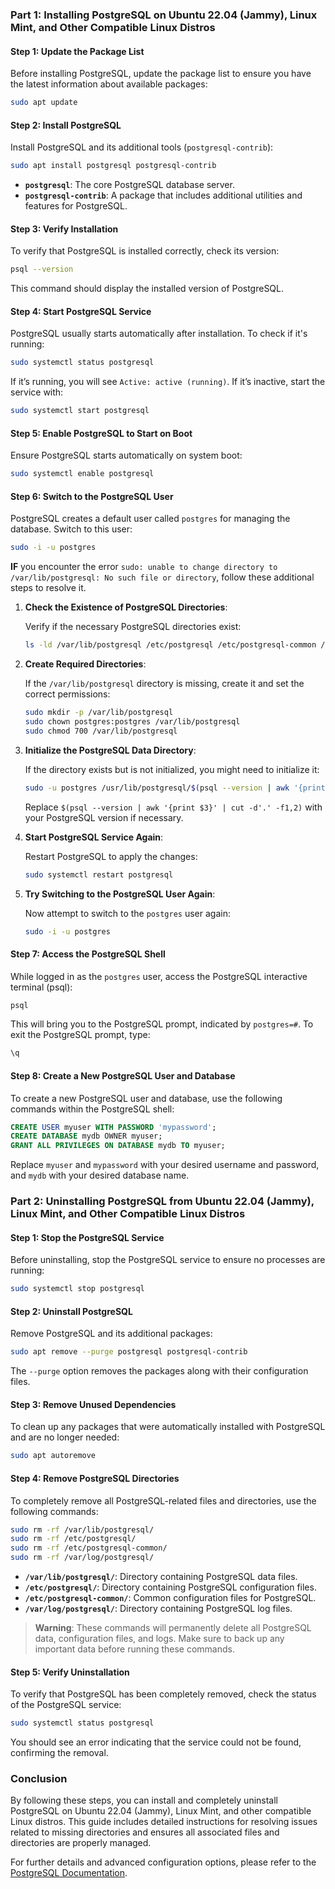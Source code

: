 ### Part 1: Installing PostgreSQL on Ubuntu 22.04 (Jammy), Linux Mint, and Other Compatible Linux Distros

#### Step 1: Update the Package List

Before installing PostgreSQL, update the package list to ensure you have the latest information about available packages:

```bash
sudo apt update
```

#### Step 2: Install PostgreSQL

Install PostgreSQL and its additional tools (`postgresql-contrib`):

```bash
sudo apt install postgresql postgresql-contrib
```

- **`postgresql`**: The core PostgreSQL database server.
- **`postgresql-contrib`**: A package that includes additional utilities and features for PostgreSQL.

#### Step 3: Verify Installation

To verify that PostgreSQL is installed correctly, check its version:

```bash
psql --version
```

This command should display the installed version of PostgreSQL.

#### Step 4: Start PostgreSQL Service

PostgreSQL usually starts automatically after installation. To check if it's running:

```bash
sudo systemctl status postgresql
```

If it’s running, you will see `Active: active (running)`. If it’s inactive, start the service with:

```bash
sudo systemctl start postgresql
```

#### Step 5: Enable PostgreSQL to Start on Boot

Ensure PostgreSQL starts automatically on system boot:

```bash
sudo systemctl enable postgresql
```

#### Step 6: Switch to the PostgreSQL User

PostgreSQL creates a default user called `postgres` for managing the database. Switch to this user:

```bash
sudo -i -u postgres
```

**IF** you encounter the error `sudo: unable to change directory to /var/lib/postgresql: No such file or directory`, follow these additional steps to resolve it.

1. **Check the Existence of PostgreSQL Directories**:

   Verify if the necessary PostgreSQL directories exist:

   ```bash
   ls -ld /var/lib/postgresql /etc/postgresql /etc/postgresql-common /var/log/postgresql
   ```

2. **Create Required Directories**:

   If the `/var/lib/postgresql` directory is missing, create it and set the correct permissions:

   ```bash
   sudo mkdir -p /var/lib/postgresql
   sudo chown postgres:postgres /var/lib/postgresql
   sudo chmod 700 /var/lib/postgresql
   ```

3. **Initialize the PostgreSQL Data Directory**:

   If the directory exists but is not initialized, you might need to initialize it:

   ```bash
   sudo -u postgres /usr/lib/postgresql/$(psql --version | awk '{print $3}' | cut -d'.' -f1,2)/bin/initdb -D /var/lib/postgresql/data
   ```

   Replace `$(psql --version | awk '{print $3}' | cut -d'.' -f1,2)` with your PostgreSQL version if necessary.

4. **Start PostgreSQL Service Again**:

   Restart PostgreSQL to apply the changes:

   ```bash
   sudo systemctl restart postgresql
   ```

5. **Try Switching to the PostgreSQL User Again**:

   Now attempt to switch to the `postgres` user again:

   ```bash
   sudo -i -u postgres
   ```

#### Step 7: Access the PostgreSQL Shell

While logged in as the `postgres` user, access the PostgreSQL interactive terminal (psql):

```bash
psql
```

This will bring you to the PostgreSQL prompt, indicated by `postgres=#`. To exit the PostgreSQL prompt, type:

```bash
\q
```

#### Step 8: Create a New PostgreSQL User and Database

To create a new PostgreSQL user and database, use the following commands within the PostgreSQL shell:

```sql
CREATE USER myuser WITH PASSWORD 'mypassword';
CREATE DATABASE mydb OWNER myuser;
GRANT ALL PRIVILEGES ON DATABASE mydb TO myuser;
```

Replace `myuser` and `mypassword` with your desired username and password, and `mydb` with your desired database name.

### Part 2: Uninstalling PostgreSQL from Ubuntu 22.04 (Jammy), Linux Mint, and Other Compatible Linux Distros

#### Step 1: Stop the PostgreSQL Service

Before uninstalling, stop the PostgreSQL service to ensure no processes are running:

```bash
sudo systemctl stop postgresql
```

#### Step 2: Uninstall PostgreSQL

Remove PostgreSQL and its additional packages:

```bash
sudo apt remove --purge postgresql postgresql-contrib
```

The `--purge` option removes the packages along with their configuration files.

#### Step 3: Remove Unused Dependencies

To clean up any packages that were automatically installed with PostgreSQL and are no longer needed:

```bash
sudo apt autoremove
```

#### Step 4: Remove PostgreSQL Directories

To completely remove all PostgreSQL-related files and directories, use the following commands:

```bash
sudo rm -rf /var/lib/postgresql/
sudo rm -rf /etc/postgresql/
sudo rm -rf /etc/postgresql-common/
sudo rm -rf /var/log/postgresql/
```

- **`/var/lib/postgresql/`**: Directory containing PostgreSQL data files.
- **`/etc/postgresql/`**: Directory containing PostgreSQL configuration files.
- **`/etc/postgresql-common/`**: Common configuration files for PostgreSQL.
- **`/var/log/postgresql/`**: Directory containing PostgreSQL log files.

> **Warning**: These commands will permanently delete all PostgreSQL data, configuration files, and logs. Make sure to back up any important data before running these commands.

#### Step 5: Verify Uninstallation

To verify that PostgreSQL has been completely removed, check the status of the PostgreSQL service:

```bash
sudo systemctl status postgresql
```

You should see an error indicating that the service could not be found, confirming the removal.

### Conclusion

By following these steps, you can install and completely uninstall PostgreSQL on Ubuntu 22.04 (Jammy), Linux Mint, and other compatible Linux distros. This guide includes detailed instructions for resolving issues related to missing directories and ensures all associated files and directories are properly managed.

For further details and advanced configuration options, please refer to the [PostgreSQL Documentation](https://www.postgresql.org/docs/current/index.html).
